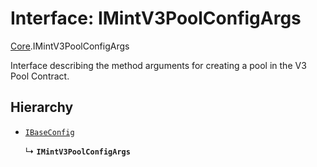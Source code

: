 # Interface: IMintV3PoolConfigArgs

[Core](../modules/Core.md).IMintV3PoolConfigArgs

Interface describing the method arguments for creating a pool
in the V3 Pool Contract.

## Hierarchy

- [`IBaseConfig`](Core.IBaseConfig.md)

  ↳ **`IMintV3PoolConfigArgs`**
